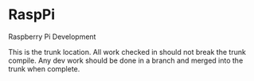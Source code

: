# RaspPi
Raspberry Pi Development

This is the trunk location. All work checked in should not break the trunk compile.
Any dev work should be done in a branch and merged into the trunk when complete.
